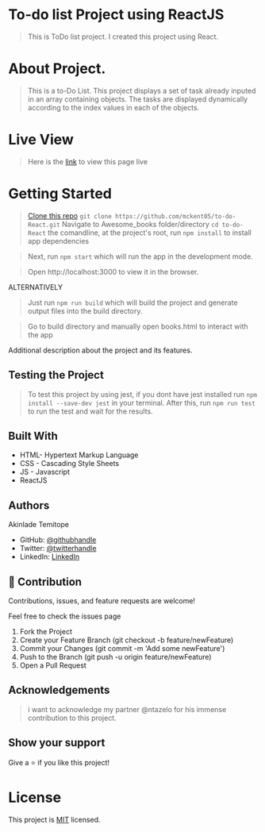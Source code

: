 
# To-do list Project using ReactJS

> This is ToDo list project.
> I created this project using React.

# About Project.
> This is a to-Do List.
> This project displays a set of task already inputed in an array containing objects.
> The tasks are displayed dynamically according to the index values in each of the objects.


# Live View
> Here is the [link](https://mckent05.github.io/to-do-React/) to view this page live

# Getting Started

> [Clone this repo](https://github.com/mckent05/to-do-React)
 `git clone https://github.com/mckent05/to-do-React.git`
> Navigate to Awesome_books folder/directory
  `cd to-do-React` the comandline, at the project's root, run `npm install` to install app dependencies

> Next, run `npm start` which will run the app in the development mode.

> Open http://localhost:3000 to view it in the browser.

ALTERNATIVELY

> Just run `npm run build` which will build the project and generate output files into the build directory.

> Go to build directory and manually open books.html to interact with the app


Additional description about the project and its features.

## Testing the Project
> To test this project by using jest, if you dont have jest installed run ```npm install --save-dev jest``` in your terminal. After this, run ```npm run test``` to run the test and wait for the results.

## Built With

- HTML- Hypertext Markup Language
- CSS - Cascading Style Sheets
- JS - Javascript
- ReactJS

## Authors
Akinlade Temitope

- GitHub: [@githubhandle](https://github.com/mckent05)
- Twitter: [@twitterhandle](https://twitter.com/mckent05)
- LinkedIn: [LinkedIn](https://linkedin.com/in/AkinladeTemitope)


## 🤝 Contribution

Contributions, issues, and feature requests are welcome!

Feel free to check the issues page

1. Fork the Project
2. Create your Feature Branch (git checkout -b feature/newFeature)
3. Commit your Changes (git commit -m 'Add some newFeature')
4. Push to the Branch (git push -u origin feature/newFeature)
5. Open a Pull Request

## Acknowledgements

> i want to acknowledge my partner @ntazelo for his immense contribution to this project.


## Show your support

Give a ⭐️ if you like this project!

# License
This project is [MIT](./MIT.md) licensed.

